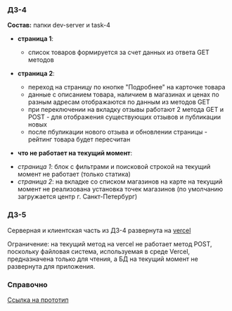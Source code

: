 ### ДЗ-4

**Состав:** папки dev-server и task-4

* **страница 1**:
  
  - список товаров формируется за счет данных из ответа GET методов

* **страница 2**:
  
  - переход на страницу по кнопке "Подробнее" на карточке товара
  - данные с описанием товара, наличием в магазинах и ценах по разным адресам отображаются по данным из методов GET
  - при переключении на вкладку отзывы работают 2 метода GET и POST - для отображения существующих отзывов и публикации новых
  - после пбуликации нового отзыва и обновлении страницы - рейтинг товара будет пересчитан
 
* **что не работает на текущий момент**:
- *страница 1*: блок с фильтрами и поисковой строкой на текущий момент не работает (только статика)
- *страница 2*: на вкладке со списком магазинов на карте на текущий момент не реализована установка точек магазинов (по умолчанию загружается центр г. Санкт-Петербург)

### ДЗ-5

Серверная и клиентская часть из ДЗ-4 развернута на [vercel](https://project-client-new.vercel.app/)

Ограничение: на текущий метод на vercel не работает метод POST, поскольку файловая система, используемая в среде Vercel, предназначена только для чтения, а БД на текущий момент не развернута для приложения.

### Справочно
[Ссылка на прототип](https://www.figma.com/design/1CXNcFCyTqHNTctF1GhUAI/Project_%D0%9A%D1%83%D0%B7%D0%BD%D0%B5%D1%86%D0%BE%D0%B2%D0%B0-%D0%9C%D0%B0%D1%80%D0%B8%D1%8F?node-id=2313-18&t=AgsILRwFLAshkjXq-1)
